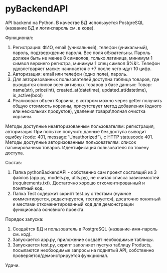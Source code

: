 # pyBackendAPI
API backend на Python. В качестве БД используется PostgreSQL (название БД и логин:пароль см. в коде).

Функционал:
1) Регистрация: ФИО, email (уникальный), телефон (уникальный), пароль, подтверждение пароля. 
Все поля обязательны. 
Пароль должен быть не менее 8 символов, только латиница, минимум 1 символ верхнего регистра, минимум 1 спец символ $%&!:. Телефон удовлетваряет маске: начинается с +7 после чего идут 10 цифр.
2) Авторизация: email или телефон (одно поле), пароль. 
3) Для авторизованных пользователей доступна таблица товаров, где выводится список всех активных товаров в базе данных:
Товар: name(str), price(int), created_at(datetime), updated_at(datetime), is_active(bool)
4) Реализован объект Корзина, в котором можно через getter получить общую стоимость корзины, присутствует метод добавления (одного или нескольких продуктов), удаления товара\полная очистка корзины.

Методы доступные неавторизованным пользователям: регистрация, авторизация
При попытке получить данные без доступа выводит ошибку {code: 401, message:”Unauthorized”}, с HTTP statuscode 401.
Методы доступные авторизованным пользователям: список пагинированных товаров.
Идентификация пользователя по токену доступа.

Состав:
1) Папка pythonBackendAPI - собственно сам проект состоящий из 3 файлов (app.py, models.py, utils.py), не считая списка зависимостей (requirements.txt). Достаточно хорошо откоментированный и понятный код.
2) Папка Test содержит скрипт test.py с тестами (нужное комментируется, редактируется, тестируется), досаточно понятный и местами откоменнтированный код для демонстрации функционала основного проекта.

Порядок запуска:
1) Создаётся БД и пользователь в PostgreSQL (название-имя-пароль см. код).
2) Запускается app.py, приложение создаёт необходимые таблицы.
3) Запускается test.py, скрипт заполняет пустую таблицу Products, посылаются необходимые запросы на поднятый API, собственно проверяется/демонстрируется функционал.

Удачи.

